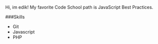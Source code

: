 Hi, im edik! My favorite Code School path is JavaScript Best Practices.

###Skills
* Git
* Javascript
* PHP

